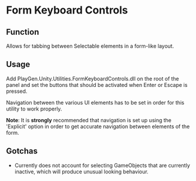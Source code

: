 # Form Keyboard Controls
## Function 
Allows for tabbing between Selectable elements in a form-like layout.
## Usage
Add PlayGen.Unity.Utilities.FormKeyboardControls.dll on the root of the panel and set the buttons that should be activated when Enter or Escape is pressed.

Navigation between the various UI elements has to be set in order for this utility to work properly. 

**Note**: It is **strongly** recommended that navigation is set up using the 'Explicit' option in order to get accurate navigation between elements of the form.

## Gotchas
- Currently does not account for selecting GameObjects that are currently inactive, which will produce unusual looking behaviour.